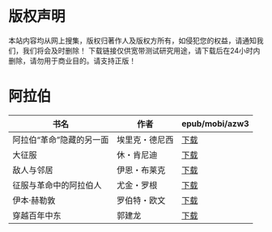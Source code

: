 # 版权声明

本站内容均从网上搜集，版权归著作人及版权方所有，如侵犯您的权益，请通知我们，我们将会及时删除！ 下载链接仅供宽带测试研究用途，请下载后在24小时内删除，请勿用于商业目的。请支持正版！

# 阿拉伯

| 书名 | 作者 | epub/mobi/azw3 |
| --- | --- | --- |
| 阿拉伯“革命”隐藏的另一面 | 埃里克・德尼西 | [下载](https://url89.ctfile.com/f/31084289-1375496482-040f62?p=8866) |
| 大征服 | 休・肯尼迪 | [下载](https://url89.ctfile.com/f/31084289-1356986032-6426f3?p=8866) |
| 敌人与邻居 | 伊恩・布莱克 | [下载](https://url89.ctfile.com/f/31084289-1357045294-950ce9?p=8866) |
| 征服与革命中的阿拉伯人 | 尤金・罗根 | [下载](https://url89.ctfile.com/f/31084289-1357043491-e8227f?p=8866) |
| 伊本·赫勒敦 | 罗伯特・欧文 | [下载](https://url89.ctfile.com/f/31084289-1357030009-a9342c?p=8866) |
| 穿越百年中东 | 郭建龙 | [下载](https://url89.ctfile.com/f/31084289-1357010050-7579b9?p=8866) |

